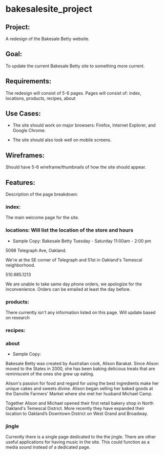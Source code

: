# bakesalesite_project

## Project: 
A redesign of the Bakesale Betty website.

## Goal: 
To update the current Bakesale Betty site to something more current.

## Requirements: 
The redesign will consist of 5-6 pages.
Pages will consist of: index, locations, products, recipes, about

## Use Cases:
* The site should work on major browsers: Firefox, Internet Explorer, and Google Chrome.

* The site should also look well on mobile screens.

## Wireframes:
Should have 5-6 wireframe/thumbnails of how the site should appear.

## Features:
Description of the page breakdown:

### index:
The main welcome page for the site. 

### locations: Will list the location of the store and hours

* Sample Copy:
Bakesale Betty
Tuesday - Saturday
11:00am - 2:00 pm

5098 Telegraph Ave, Oakland.

We're at the SE corner of Telegraph and 51st in Oakland's Temescal neighborhood.

510.985.1213

We are unable to take same day phone orders, we apologize for the inconvenience. Orders can be emailed at least the day before.

### products:
There currently isn't any information listed on this page. Will update based on research 

### recipes:

### about
* Sample Copy:

Bakesale Betty was created by Australian cook, Alison Barakat. Since Alison moved to the States in 2000, she has been baking delicious treats that are reminiscent of the ones she grew up eating.

Alison's passion for food and regard for using the best ingredients make her unique cakes and sweets divine. Alison began selling her baked goods at the Danville Farmers' Market where she met her husband Michael Camp.

Together Alison and Michael opened their first retail bakery shop in North Oakland's Temescal District. More recently they have expanded their location to Oakland’s Downtown District on West Grand and Broadway.


### jingle
Currently there is a single page dedicated to the the jingle. There are other useful applications for having music in the site. This could function as a media sound instead of a dedicated page. 
